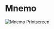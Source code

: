# Mnemo
![Mnemo Printscreen](https://raw.githubusercontent.com/getrasa/Mnemo/blob/master/printscreen.PNG)

